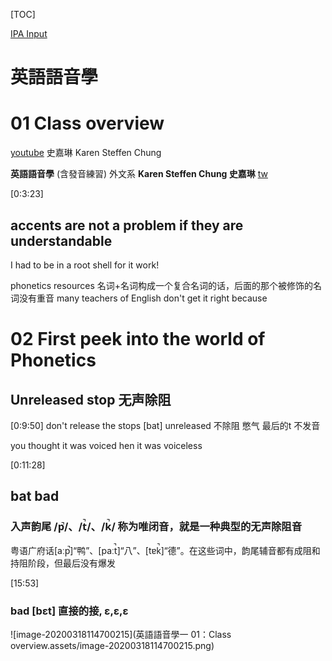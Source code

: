 [TOC]

[IPA Input](https://ipa.typeit.org/full/)

# 英語語音學

# 01 Class overview

[youtube](https://www.youtube.com/watch?v=IHUKxHiRraw) 史嘉琳 Karen Steffen Chung

**英語語音學** (含發音練習) 外文系  **Karen Steffen Chung 史嘉琳** [tw](http://ocw.aca.ntu.edu.tw/ntu-ocw/ocw/cou/101S102)  

[0:3:23]

## accents are not a problem if they are understandable

I had to be in a root shell for it work!

phonetics resources
名词+名词构成一个复合名词的话，后面的那个被修饰的名词没有重音
many teachers of English don't get it right because 

# 02 First peek into the world of Phonetics

##   Unreleased stop 无声除阻

[0:9:50]
don't release the stops
[bat]   unreleased 不除阻  憋气  最后的t 不发音

you thought it was voiced hen it was voiceless

[0:11:28]

## bat  bad  

### 入声韵尾 /p̚/、/t̚/、/k̚/  称为唯闭音，就是一种典型的无声除阻音

粤语广府话[aːp̚]“鸭”、[paːt̚]“八”、[tɐk̚]“德”。在这些词中，韵尾辅音都有成阻和持阻阶段，但最后没有爆发



[15:53]

### bad   [bɛt]   直接的接, ɛ,ɛ,ɛ



![image-20200318114700215](英語語音學一 01：Class overview.assets/image-20200318114700215.png)